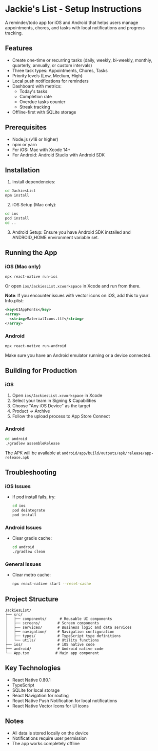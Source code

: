 # Jackie's List - Setup Instructions

A reminder/todo app for iOS and Android that helps users manage appointments, chores, and tasks with local notifications and progress tracking.

## Features

- Create one-time or recurring tasks (daily, weekly, bi-weekly, monthly, quarterly, annually, or custom intervals)
- Three task types: Appointments, Chores, Tasks
- Priority levels (Low, Medium, High)
- Local push notifications for reminders
- Dashboard with metrics:
  - Today's tasks
  - Completion rate
  - Overdue tasks counter
  - Streak tracking
- Offline-first with SQLite storage

## Prerequisites

- Node.js (v18 or higher)
- npm or yarn
- For iOS: Mac with Xcode 14+
- For Android: Android Studio with Android SDK

## Installation

1. Install dependencies:
```bash
cd JackiesList
npm install
```

2. iOS Setup (Mac only):
```bash
cd ios
pod install
cd ..
```

3. Android Setup:
Ensure you have Android SDK installed and ANDROID_HOME environment variable set.

## Running the App

### iOS (Mac only)
```bash
npx react-native run-ios
```

Or open `ios/JackiesList.xcworkspace` in Xcode and run from there.

**Note**: If you encounter issues with vector icons on iOS, add this to your Info.plist:
```xml
<key>UIAppFonts</key>
<array>
  <string>MaterialIcons.ttf</string>
</array>
```

### Android
```bash
npx react-native run-android
```

Make sure you have an Android emulator running or a device connected.

## Building for Production

### iOS
1. Open `ios/JackiesList.xcworkspace` in Xcode
2. Select your team in Signing & Capabilities
3. Choose "Any iOS Device" as the target
4. Product → Archive
5. Follow the upload process to App Store Connect

### Android
```bash
cd android
./gradlew assembleRelease
```

The APK will be available at `android/app/build/outputs/apk/release/app-release.apk`

## Troubleshooting

### iOS Issues
- If pod install fails, try:
  ```bash
  cd ios
  pod deintegrate
  pod install
  ```

### Android Issues
- Clear gradle cache:
  ```bash
  cd android
  ./gradlew clean
  ```

### General Issues
- Clear metro cache:
  ```bash
  npx react-native start --reset-cache
  ```

## Project Structure

```
JackiesList/
├── src/
│   ├── components/      # Reusable UI components
│   ├── screens/        # Screen components
│   ├── services/       # Business logic and data services
│   ├── navigation/     # Navigation configuration
│   ├── types/          # TypeScript type definitions
│   └── utils/          # Utility functions
├── ios/                # iOS native code
├── android/            # Android native code
└── App.tsx            # Main app component
```

## Key Technologies

- React Native 0.80.1
- TypeScript
- SQLite for local storage
- React Navigation for routing
- React Native Push Notification for local notifications
- React Native Vector Icons for UI icons

## Notes

- All data is stored locally on the device
- Notifications require user permission
- The app works completely offline